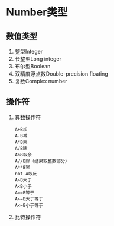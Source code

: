 **Number类型**
========

**数值类型**
----
 1. 整型Integer 
 2. 长整型Long integer
 3.  布尔型Boolean 
 4. 双精度浮点数Double-precision floating
 5. 复数Complex number

**操作符**
---

 1. 算数操作符

		A+B加  
		A-B减   
		A*B乘   
		A/B除   
		A%B取余   
		A//B除（结果取整数部分）   
		A**B幂   
		not A取反   
		A>B大于   
		A<B小于 
		A==B等于  
		A>=B大于等于  
		A<=B小于等于

 2. 比特操作符
 

